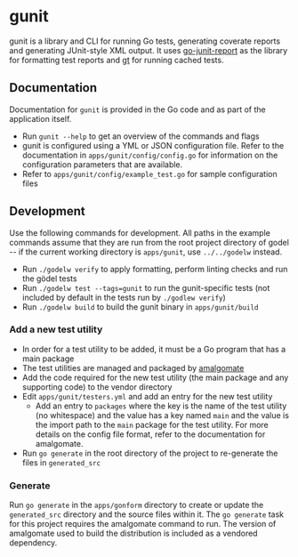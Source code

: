 gunit
=====
gunit is a library and CLI for running Go tests, generating coverate reports and generating JUnit-style XML output. It
uses [go-junit-report](https://github.com/jstemmer/go-junit-report) as the library for formatting test reports and
[gt](https://godoc.org/rsc.io/gt) for running cached tests.

Documentation
-------------
Documentation for `gunit` is provided in the Go code and as part of the application itself.

* Run `gunit --help` to get an overview of the commands and flags
* gunit is configured using a YML or JSON configuration file. Refer to the documentation in
  `apps/gunit/config/config.go` for information on the configuration parameters that are available.
* Refer to `apps/gunit/config/example_test.go` for sample configuration files

Development
-----------
Use the following commands for development. All paths in the example commands assume that they are run from the root
project directory of godel -- if the current working directory is `apps/gunit`, use `../../godelw` instead.

* Run `./godelw verify` to apply formatting, perform linting checks and run the gödel tests
* Run `./godelw test --tags=gunit` to run the gunit-specific tests (not included by default in the tests run by `./godlew verify`)
* Run `./godelw build` to build the gunit binary in `apps/gunit/build`

### Add a new test utility
* In order for a test utility to be added, it must be a Go program that has a main package
* The test utilities are managed and packaged by [amalgomate](https://github.com/palantir/amalgomate)
* Add the code required for the new test utility (the main package and any supporting code) to the vendor directory
* Edit `apps/gunit/testers.yml` and add an entry for the new test utility
  * Add an entry to `packages` where the key is the name of the test utility (no whitespace) and the value has a key
    named `main` and the value is the import path to the `main` package for the test utility. For more details on the
    config file format, refer to the documentation for amalgomate.
* Run `go generate` in the root directory of the project to re-generate the files in `generated_src`

### Generate
Run `go generate` in the `apps/gonform` directory to create or update the `generated_src` directory and the source files
within it. The `go generate` task for this project requires the amalgomate command to run. The version of amalgomate
used to build the distribution is included as a vendored dependency.
